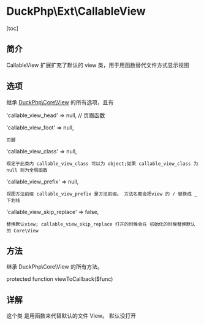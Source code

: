 # DuckPhp\Ext\CallableView
[toc]

## 简介
CallableView 扩展扩充了默认的 view 类，用于用函数替代文件方式显示视图
## 选项

继承 [DuckPhp\Core\View](Core-View.md) 的所有选项，且有

'callable_view_head' => null,
   //  页眉函数

'callable_view_foot' => null,

    页脚
'callable_view_class' => null,

    现定于此类内 callable_view_class 可以为 object;如果 callable_view_class 为 null 则为全局函数
'callable_view_prefix' => null,

    视图方法前缀 callable_view_prefix 是方法前缀。 方法名都会把view 的 / 替换成 _ 下划线
'callable_view_skip_replace' => false,

    替换默认view; callable_view_skip_replace 打开的时候会在 初始化的时候替换默认的 Core\View

## 方法

继承 DuckPhp\Core\View 的所有方法。

protected function viewToCallback($func)

## 详解

这个类 是用函数来代替默认的文件 View。 默认没打开
